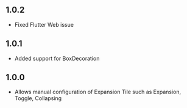 ## 1.0.2
* Fixed Flutter Web issue

## 1.0.1
* Added support for BoxDecoration


## 1.0.0
* Allows manual configuration of Expansion Tile such as Expansion, Toggle, Collapsing
